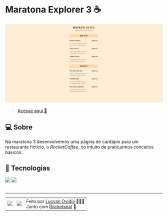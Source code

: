 # Maratona Explorer 3 ☕

![Imagem do projeto](./image/resultado.png)
> <a href="https://lucyanovidio.github.io/maratonas-explorer-rocketseat/maratona-explorer-3/">Acesse aqui 🚀</a>

## 💻 Sobre

Na maratona 3 desenvolvemos uma página de cardápio para um restaurante fictício, o *RocketCoffee*, no intuito de praticarmos conceitos básicos.

## 🧠 Tecnologias

<div>
    <img src="https://img.shields.io/badge/HTML5-E34F26?style=for-the-badge&logo=html5&logoColor=white" />
    <img src="https://img.shields.io/badge/CSS3-1572B6?style=for-the-badge&logo=css3&logoColor=white" />
</div>

<!--
## 🚀 Extra

A partir dos conhecimentos obtidos neste evento, desenvolvi o projeto ***Roll the dice***.
+  <a href="https://github.com/lucyanovidio/roll-the-dice">Repositório</a>
+  <a href="https://lucyanovidio.github.io/roll-the-dice">Deploy</a>
--->
<br>

---

<table>
  <tr>
    <td>
      <img src="https://github.com/lucyanovidio.png" width="100px" />
    </td>
    <td>
      <img src="https://github.com/rocketseat-education.png" width="100px" />
    </td>
    <td>
      Feito por <a href="https://github.com/lucyanovidio">Lucyan Ovídio</a> 🙋🏿‍♂️
      <br> Junto com <a href="https://rocketseat.com.br">Rocketseat</a> 🚀.
    </td>
  </tr>
</table>
